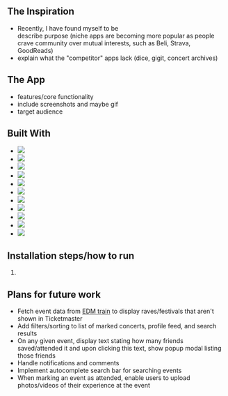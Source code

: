 ## The Inspiration

- Recently, I have found myself to be  
  describe purpose (niche apps are becoming more popular as people crave community over mutual interests, such as Beli, Strava, GoodReads)
- explain what the "competitor" apps lack (dice, gigit, concert archives)

## The App

- features/core functionality
- include screenshots and maybe gif
- target audience

## Built With

- <img src="https://img.shields.io/badge/React_Native-20232A?style=for-the-badge&logo=react&logoColor=61DAFB">
- <img src="https://img.shields.io/badge/TypeScript-007ACC?style=for-the-badge&logo=typescript&logoColor=white">
- <img src="https://img.shields.io/badge/HTML5-E34F26?style=for-the-badge&logo=html5&logoColor=white" />
- <img src="https://img.shields.io/badge/CSS3-1572B6?style=for-the-badge&logo=css3&logoColor=white">
- <img src="https://img.shields.io/badge/axios-671ddf?&style=for-the-badge&logo=axios&logoColor=white">
- <img src="https://img.shields.io/badge/firebase-ffca28?style=for-the-badge&logo=firebase&logoColor=black">
- <img src="https://img.shields.io/badge/Expo-1B1F23?style=for-the-badge&logo=expo&logoColor=white">
- <img src="https://img.shields.io/badge/Node%20js-339933?style=for-the-badge&logo=nodedotjs&logoColor=white">
- <img src="https://img.shields.io/badge/Express%20js-000000?style=for-the-badge&logo=express&logoColor=white">
- <img src="https://img.shields.io/badge/PostgreSQL-316192?style=for-the-badge&logo=postgresql&logoColor=white">
- <img src="https://img.shields.io/badge/Jest-C21325?style=for-the-badge&logo=jest&logoColor=white">

## Installation steps/how to run
1. 

## Plans for future work

- Fetch event data from [EDM train](https://edmtrain.com) to display raves/festivals that aren't shown in Ticketmaster
- Add filters/sorting to list of marked concerts, profile feed, and search results
- On any given event, display text stating how many friends saved/attended it and upon clicking this text, show popup modal listing those friends
- Handle notifications and comments
- Implement autocomplete search bar for searching events
- When marking an event as attended, enable users to upload photos/videos of their experience at the event
